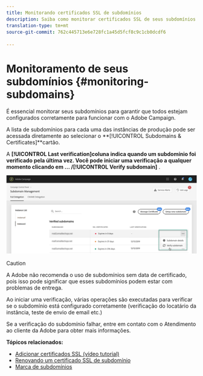 ```yaml
---
title: Monitorando certificados SSL de subdomínios
description: Saiba como monitorar certificados SSL de seus subdomínios
translation-type: tm+mt
source-git-commit: 762c445713e6e728fc1a45d5fcf8c9c1cb0dcdf6

---
```



# Monitoramento de seus subdomínios {#monitoring-subdomains}

É essencial monitorar seus subdomínios para garantir que todos estejam configurados corretamente para funcionar com o Adobe Campaign.

A lista de subdomínios para cada uma das instâncias de produção pode ser acessada diretamente ao selecionar o **[!UICONTROL Subdomains & Certificates]**cartão.

A **[!UICONTROL Last verification]**coluna indica quando um subdomínio foi verificado pela última vez.** Você pode iniciar uma verificação a qualquer momento clicando em **... /**[!UICONTROL Verify subdomain]** .

![](assets/subdomain_verification.png)

>[!CAUTION]
>
>A Adobe não recomenda o uso de subdomínios sem data de certificado, pois isso pode significar que esses subdomínios podem estar com problemas de entrega.

Ao iniciar uma verificação, várias operações são executadas para verificar se o subdomínio está configurado corretamente (verificação do locatário da instância, teste de envio de email etc.)

Se a verificação do subdomínio falhar, entre em contato com o Atendimento ao cliente da Adobe para obter mais informações.

**Tópicos relacionados:**

* [Adicionar certificados SSL (vídeo tutorial)](https://docs.adobe.com/content/help/en/campaign-learn/campaign-standard-tutorials/administrating/control-panel/adding-ssl-certificates.html)
* [Renovando um certificado SSL de subdomínio](../..help/subdomains-certificates/using/renewing-subdomain-certificate.md)
* [Marca de subdomínios](../../subdomains-certificates/using/subdomains-branding.md)
